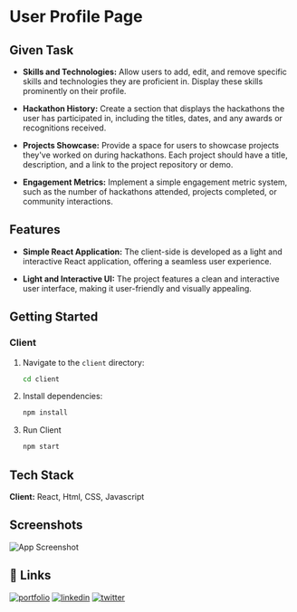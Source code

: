 
# User Profile Page

## Given Task

- **Skills and Technologies:** Allow users to add, edit, and remove specific skills and technologies they are proficient in. Display these skills prominently on their profile.

- **Hackathon History:** Create a section that displays the hackathons the user has participated in, including the titles, dates, and any awards or recognitions received.

- **Projects Showcase:** Provide a space for users to showcase projects they've worked on during hackathons. Each project should have a title, description, and a link to the project repository or demo.

- **Engagement Metrics:** Implement a simple engagement metric system, such as the number of hackathons attended, projects completed, or community interactions.


## Features

- **Simple React Application:** The client-side is developed as a light and interactive React application, offering a seamless user experience.

- **Light and Interactive UI:** The project features a clean and interactive user interface, making it user-friendly and visually appealing.

## Getting Started


### Client

1. Navigate to the `client` directory:
   ```bash
   cd client

2. Install dependencies:
    ```bash
   npm install 

3. Run Client
     ```bash
   npm start


## Tech Stack

**Client:** React, Html, CSS, Javascript


## Screenshots

![App Screenshot](https://firebasestorage.googleapis.com/v0/b/sankalp-3d847.appspot.com/o/User%20profile%20Page.png?alt=media&token=de54c5c4-7dc5-4289-bc44-77c331ccff2c)


## 🔗 Links
[![portfolio](https://img.shields.io/badge/my_portfolio-000?style=for-the-badge&logo=ko-fi&logoColor=white)](https://darshit-dev.vercel.app/)
[![linkedin](https://img.shields.io/badge/linkedin-0A66C2?style=for-the-badge&logo=linkedin&logoColor=white)](https://www.linkedin.com/in/darshitsojitra/)
[![twitter](https://img.shields.io/badge/twitter-1DA1F2?style=for-the-badge&logo=twitter&logoColor=white)](https://twitter.com/DarshitSojitraa?t=B7p7nOVhyLYfc-rmTeWx_g&s=09)

